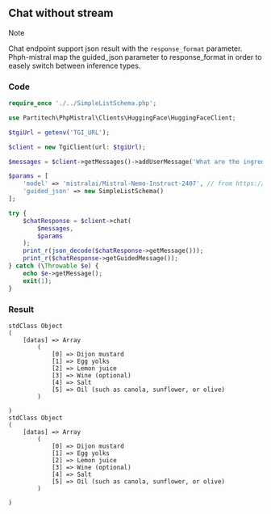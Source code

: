 ## Chat without stream

> [!NOTE]
> Chat endpoint support json result with the `response_format` parameter. Phph-mistral map the guided_json parameter to response_format
> in order to easely switch between inference types.

### Code
```php
require_once './../SimpleListSchema.php';

use Partitech\PhpMistral\Clients\HuggingFace\HuggingFaceClient;

$tgiUrl = getenv('TGI_URL');

$client = new TgiClient(url: $tgiUrl);

$messages = $client->getMessages()->addUserMessage('What are the ingredients that make up dijon mayonnaise?');

$params = [
    'model' => 'mistralai/Mistral-Nemo-Instruct-2407', // from https://huggingface.co/models?inference=warm&sort=trending&search=mistral
    'guided_json' => new SimpleListSchema()
];

try {
    $chatResponse = $client->chat(
        $messages,
        $params
    );
    print_r(json_decode($chatResponse->getMessage()));
    print_r($chatResponse->getGuidedMessage());
} catch (\Throwable $e) {
    echo $e->getMessage();
    exit(1);
}
```

### Result

```text
stdClass Object
(
    [datas] => Array
        (
            [0] => Dijon mustard
            [1] => Egg yolks
            [2] => Lemon juice
            [3] => Wine (optional)
            [4] => Salt
            [5] => Oil (such as canola, sunflower, or olive)
        )

)
stdClass Object
(
    [datas] => Array
        (
            [0] => Dijon mustard
            [1] => Egg yolks
            [2] => Lemon juice
            [3] => Wine (optional)
            [4] => Salt
            [5] => Oil (such as canola, sunflower, or olive)
        )

)
```
